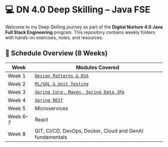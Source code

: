 # 💻 DN 4.0 Deep Skilling – Java FSE

Welcome to my Deep Skilling journey as part of the **Digital Nurture 4.0 Java Full Stack Engineering** program. This repository contains weekly folders with hands-on exercises, notes, and resources.

## 📅 Schedule Overview (8 Weeks)
| Week | Modules Covered |
|------|------------------|
| Week 1 | [`Design Patterns & DSA`](./Week1_EngineeringConcepts/) |
| Week 2 | [`PL/SQL & Unit Testing`](./Week2/) |
| Week 3 | [`Spring Core, Maven, Spring Data JPA`](./Week3/) |
| Week 4 | [`Spring REST`](./Week4/) |
| Week 5 | Microservices |
| Week 6–7 | React |
| Week 8 | GIT, CI/CD, DevOps, Docker, Cloud and GenAI fundamentals |